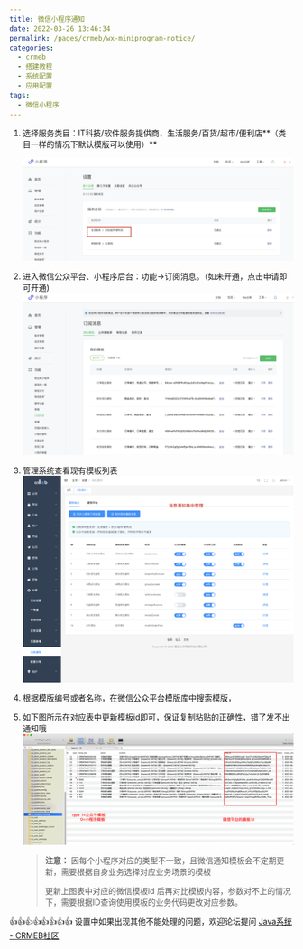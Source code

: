 ```yaml
---
title: 微信小程序通知
date: 2022-03-26 13:46:34
permalink: /pages/crmeb/wx-miniprogram-notice/
categories:
  - crmeb
  - 搭建教程
  - 系统配置
  - 应用配置
tags:
  - 微信小程序
---
```

1. 选择服务类目：IT科技/软件服务提供商、生活服务/百货/超市/便利店**（类目一样的情况下默认模版可以使用）**

   ![确认类目不能错误，否则默认通知模版无法使用](../../../../../images/202203311511354.png)

2. 进入微信公众平台、小程序后台：功能->订阅消息。（如未开通，点击申请即可开通)![小程序订阅消息](../../../../../images/202203311507311.png)

3. 管理系统查看现有模板列表
    ![消息通知集中管理](../../../../../images/202203311536238.png)
4. 根据模版编号或者名称，在微信公众平台模版库中搜索模版，
5. 如下图所示在对应表中更新模板id即可，保证复制粘贴的正确性，错了发不出通知哦
   ![模板表描述](../../../../../images/202203311536926.png)

   > **注意：**
   > 因每个小程序对应的类型不一致，且微信通知模板会不定期更新，需要根据自身业务选择对应业务场景的模板
   >
   > 更新上图表中对应的微信模板id 后再对比模板内容，参数对不上的情况下，需要根据ID查询使用模板的业务代码更改对应参数。

👍👍👍👍👍👍👍👍 设置中如果出现其他不能处理的问题，欢迎论坛提问 [Java系统 - CRMEB社区](https://q.crmeb.com/?categoryId=122&sequence=0)

